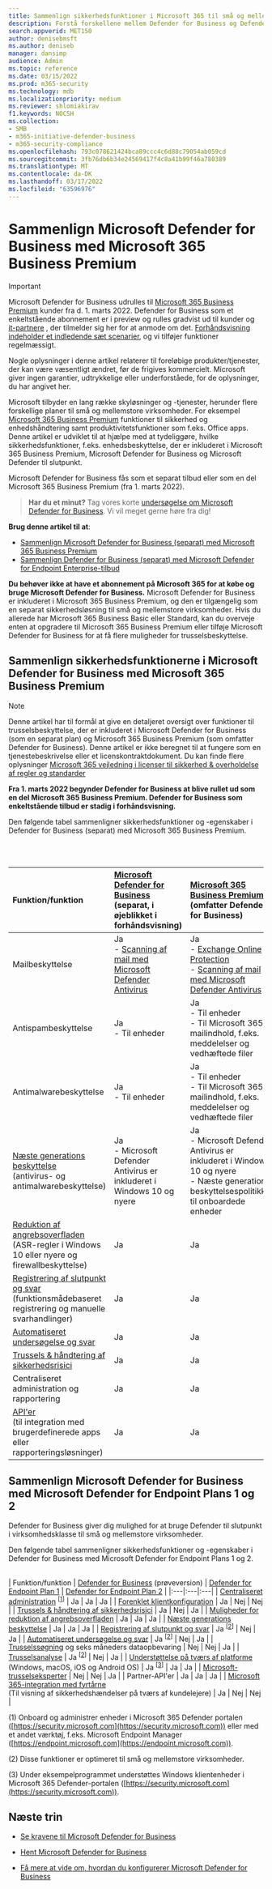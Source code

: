 ```yaml
---
title: Sammenlign sikkerhedsfunktioner i Microsoft 365 til små og mellemstore virksomheder
description: Forstå forskellene mellem Defender for Business og Defender til slutpunkt. Hvis du ved, hvad der er inkluderet i hver plan, kan det hjælpe dig med at træffe en velovervejet beslutning for din virksomhed.
search.appverid: MET150
author: denisebmsft
ms.author: deniseb
manager: dansimp
audience: Admin
ms.topic: reference
ms.date: 03/15/2022
ms.prod: m365-security
ms.technology: mdb
ms.localizationpriority: medium
ms.reviewer: shlomiakirav
f1.keywords: NOCSH
ms.collection:
- SMB
- m365-initiative-defender-business
- m365-security-compliance
ms.openlocfilehash: 793c078621424bca89ccc4c6d88c79054ab059cd
ms.sourcegitcommit: 3fb76db6b34e24569417f4c8a41b99f46a780389
ms.translationtype: MT
ms.contentlocale: da-DK
ms.lasthandoff: 03/17/2022
ms.locfileid: "63596976"
---
```

# <a name="compare-microsoft-defender-for-business-to-microsoft-365-business-premium"></a>Sammenlign Microsoft Defender for Business med Microsoft 365 Business Premium

> [!IMPORTANT]
> Microsoft Defender for Business udrulles til [Microsoft 365 Business Premium](../../business-premium/index.md) kunder fra d. 1. marts 2022. Defender for Business som et enkeltstående abonnement er i preview og rulles gradvist ud til kunder og [it-partnere](https://aka.ms/mdb-preview) , der tilmelder sig her for at anmode om det. [Forhåndsvisning indeholder et indledende sæt scenarier](mdb-tutorials.md#try-these-preview-scenarios), og vi tilføjer funktioner regelmæssigt.
> 
> Nogle oplysninger i denne artikel relaterer til foreløbige produkter/tjenester, der kan være væsentligt ændret, før de frigives kommercielt. Microsoft giver ingen garantier, udtrykkelige eller underforståede, for de oplysninger, du har angivet her. 

Microsoft tilbyder en lang række skyløsninger og -tjenester, herunder flere forskellige planer til små og mellemstore virksomheder. For eksempel [Microsoft 365 Business Premium](../../business/microsoft-365-business-overview.md) funktioner til sikkerhed og enhedshåndtering samt produktivitetsfunktioner som f.eks. Office apps. Denne artikel er udviklet til at hjælpe med at tydeliggøre, hvilke sikkerhedsfunktioner, f.eks. enhedsbeskyttelse, der er inkluderet i Microsoft 365 Business Premium, Microsoft Defender for Business og Microsoft Defender til slutpunkt.

Microsoft Defender for Business fås som et separat tilbud eller som en del Microsoft 365 Business Premium (fra 1. marts 2022).

>
> **Har du et minut?**
> Tag vores korte <a href="https://microsoft.qualtrics.com/jfe/form/SV_0JPjTPHGEWTQr4y" target="_blank">undersøgelse om Microsoft Defender for Business</a>. Vi vil meget gerne høre fra dig!
>

**Brug denne artikel til at**:

- [Sammenlign Microsoft Defender for Business (separat) med Microsoft 365 Business Premium](#compare-security-features-in-microsoft-defender-for-business-to-microsoft-365-business-premium)
- [Sammenlign Defender for Business (separat) med Microsoft Defender for Endpoint Enterprise-tilbud](#compare-microsoft-defender-for-business-to-microsoft-defender-for-endpoint-plans-1-and-2)

**Du behøver ikke at have et abonnement på Microsoft 365 for at købe og bruge Microsoft Defender for Business.** Microsoft Defender for Business er inkluderet i Microsoft 365 Business Premium, og den er tilgængelig som en separat sikkerhedsløsning til små og mellemstore virksomheder. Hvis du allerede har Microsoft 365 Business Basic eller Standard, kan du overveje enten at opgradere til Microsoft 365 Business Premium eller tilføje Microsoft Defender for Business for at få flere muligheder for trusselsbeskyttelse. 

## <a name="compare-security-features-in-microsoft-defender-for-business-to-microsoft-365-business-premium"></a>Sammenlign sikkerhedsfunktionerne i Microsoft Defender for Business med Microsoft 365 Business Premium

> [!NOTE]
> Denne artikel har til formål at give en detaljeret oversigt over funktioner til trusselsbeskyttelse, der er inkluderet i Microsoft Defender for Business (som en separat plan) og Microsoft 365 Business Premium (som omfatter Defender for Business). Denne artikel er ikke beregnet til at fungere som en tjenestebeskrivelse eller et licenskontraktdokument. Du kan finde flere oplysninger [Microsoft 365 vejledning i licenser til sikkerhed & overholdelse af regler og standarder](/office365/servicedescriptions/microsoft-365-service-descriptions/microsoft-365-tenantlevel-services-licensing-guidance/microsoft-365-security-compliance-licensing-guidance)

**Fra 1. marts 2022 begynder Defender for Business at blive rullet ud som en del Microsoft 365 Business Premium. Defender for Business som enkeltstående tilbud er stadig i forhåndsvisning.**

Den følgende tabel sammenligner sikkerhedsfunktioner og -egenskaber i Defender for Business (separat) med Microsoft 365 Business Premium. 

 <br/><br/>

| Funktion/funktion | [Microsoft Defender for Business](mdb-overview.md)<br/>(separat, i øjeblikket i forhåndsvisning) | [Microsoft 365 Business Premium](../../business/microsoft-365-business-overview.md)<br/>(omfatter Defender for Business) |
|:---|:---|:---|
| Mailbeskyttelse | Ja <br/>- [Scanning af mail med Microsoft Defender Antivirus](../defender-endpoint/configure-advanced-scan-types-microsoft-defender-antivirus.md) | Ja <br/>- [Exchange Online Protection](../office-365-security/exchange-online-protection-overview.md) <br/>- [Scanning af mail med Microsoft Defender Antivirus](../defender-endpoint/configure-advanced-scan-types-microsoft-defender-antivirus.md) |
| Antispambeskyttelse | Ja <br/>- Til enheder | Ja <br/>- Til enheder<br/>- Til Microsoft 365 mailindhold, f.eks. meddelelser og vedhæftede filer |
| Antimalwarebeskyttelse | Ja<br/>- Til enheder | Ja <br/>- Til enheder<br/>- Til Microsoft 365 mailindhold, f.eks. meddelelser og vedhæftede filer |
| [Næste generations beskyttelse](../defender-endpoint/microsoft-defender-antivirus-in-windows-10.md) <br/> (antivirus- og antimalwarebeskyttelse) | Ja<br/>- Microsoft Defender Antivirus er inkluderet i Windows 10 og nyere  | Ja <br/>- Microsoft Defender Antivirus er inkluderet i Windows 10 og nyere<br/>- Næste generations beskyttelsespolitikker til onboardede enheder |
| [Reduktion af angrebsoverfladen](../defender-endpoint/overview-attack-surface-reduction.md) <br/>(ASR-regler i Windows 10 eller nyere og firewallbeskyttelse) | Ja  | Ja  |
| [Registrering af slutpunkt og svar](../defender-endpoint/overview-endpoint-detection-response.md) <br/>(funktionsmådebaseret registrering og manuelle svarhandlinger) | Ja | Ja |
| [Automatiseret undersøgelse og svar](../defender-endpoint/automated-investigations.md) | Ja | Ja |
| [Trussels & håndtering af sikkerhedsrisici](../defender-endpoint/tvm-dashboard-insights.md) | Ja | Ja |
| Centraliseret administration og rapportering  | Ja  | Ja  |
| [API'er](../defender-endpoint/apis-intro.md) <br/>(til integration med brugerdefinerede apps eller rapporteringsløsninger)  | Ja | Ja |


## <a name="compare-microsoft-defender-for-business-to-microsoft-defender-for-endpoint-plans-1-and-2"></a>Sammenlign Microsoft Defender for Business med Microsoft Defender for Endpoint Plans 1 og 2

Defender for Business giver dig mulighed for at bruge Defender til slutpunkt i virksomhedsklasse til små og mellemstore virksomheder. 

Den følgende tabel sammenligner sikkerhedsfunktioner og -egenskaber i Defender for Business med Microsoft Defender for Endpoint Plans 1 og 2. <br/><br/>

| Funktion/funktion | [Defender for Business](mdb-overview.md) (prøveversion) | [Defender for Endpoint Plan 1](../defender-endpoint/defender-endpoint-plan-1.md) | [Defender for Endpoint Plan 2](../defender-endpoint/microsoft-defender-endpoint.md) |
|:---|:---|:---|
| [Centraliseret administration](../defender-endpoint/manage-atp-post-migration.md) <sup>[[1](#fn1)]</sup> | Ja | Ja | Ja |
| [Forenklet klientkonfiguration](mdb-simplified-configuration.md) | Ja | Nej | Nej |
| [Trussels & håndtering af sikkerhedsrisici](../defender-endpoint/next-gen-threat-and-vuln-mgt.md) | Ja | Nej | Ja |
| [Muligheder for reduktion af angrebsoverfladen](../defender-endpoint/overview-attack-surface-reduction.md) | Ja | Ja | Ja |
| [Næste generations beskyttelse](../defender-endpoint/next-generation-protection.md) | Ja | Ja | Ja |
| [Registrering af slutpunkt og svar](../defender-endpoint/overview-endpoint-detection-response.md) | Ja <sup>[[2](#fn2)]</sup> | Nej | Ja |
| [Automatiseret undersøgelse og svar](../defender-endpoint/automated-investigations.md) | Ja <sup>[[2](#fn2)]</sup> | Nej | Ja |
| [Trusselssøgning](../defender-endpoint/advanced-hunting-overview.md) og seks måneders dataopbevaring | Nej | Nej | Ja |
| [Trusselsanalyse](../defender-endpoint/threat-analytics.md) | Ja <sup>[[2](#fn2)]</sup> | Nej | Ja |
| [Understøttelse på tværs af platforme](../defender-endpoint/minimum-requirements.md) <br/>(Windows, macOS, iOS og Android OS) | Ja <sup>[[3](#fn3)]</sup> | Ja | Ja |
| [Microsoft-trusselseksperter](../defender-endpoint/microsoft-threat-experts.md) | Nej | Nej | Ja |
| Partner-API'er | Ja | Ja | Ja |
| [Microsoft 365-integration med fyrtårne](../../lighthouse/m365-lighthouse-overview.md) <br/>(Til visning af sikkerhedshændelser på tværs af kundelejere) | Ja | Nej | Nej |

(<a id="fn1">1</a>) Onboard og administrer enheder i Microsoft 365 Defender portalen ([https://security.microsoft.com](https://security.microsoft.com)) eller med et andet værktøj, f.eks. Microsoft Endpoint Manager ([https://endpoint.microsoft.com](https://endpoint.microsoft.com)).

(<a id="fn2">2</a>) Disse funktioner er optimeret til små og mellemstore virksomheder.

(<a id="fn3">3</a>) Under eksempelprogrammet understøttes Windows klientenheder i Microsoft 365 Defender-portalen ([https://security.microsoft.com](https://security.microsoft.com)).

## <a name="next-steps"></a>Næste trin

- [Se kravene til Microsoft Defender for Business](mdb-requirements.md)

- [Hent Microsoft Defender for Business](get-defender-business.md)

- [Få mere at vide om, hvordan du konfigurerer Microsoft Defender for Business](mdb-setup-configuration.md) 
